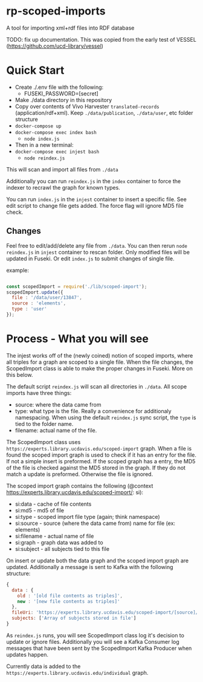 # rp-scoped-imports
A tool for importing xml+rdf files into RDF database

TODO: fix up documentation.  This was copied from the early test of VESSEL (https://github.com/ucd-library/vessel)

# Quick Start

  - Create ./.env file with the following:
    - FUSEKI_PASSWORD=[secret]
  - Make ./data directory in this repository
  - Copy over contents of Vivo Harvester `translated-records` (application/rdf+xml).  Keep `./data/publication`, `./data/user`, etc folder structure
  - `docker-compose up`
  - `docker-compose exec index bash`
    - `node index.js`
  - Then in a new terminal:
  - `docker-compose exec injest bash`
    - `node reindex.js`

This will scan and import all files from `./data`

Additionally you can run `reindex.js` in the `index` container to force the indexer to recrawl the graph for known types.  

You can run `index.js` in the `injest` container to insert a specific file.  See edit script to change file gets added.  The force flag will ignore MD5 file check.

## Changes

Feel free to edit/add/delete any file from `./data`.  You can then rerun `node reindex.js` in `injest` container to rescan folder.  Only modified files will be updated in Fuseki.  Or edit `index.js` to submit changes of single file.

example:

```javascript

const scopedImport = require('./lib/scoped-import');
scopedImport.update({
  file : '/data/user/13847',
  source : 'elements',
  type : 'user'
});
```

# Process - What you will see

The injest works off of the (newly coined) notion of scoped imports, where all triples for a graph are scoped to a single file.  When the file changes, the ScopedImport class is able to make the proper changes in Fuseki.  More on this below.

The default script `reindex.js` will scan all directories in `./data`.  All scope imports have three things:
  - source: where the data came from
  - type: what type is the file.  Really a convenience for additionaly namespacing.  When using the default `reindex.js` sync script, the `type` is tied to the folder name.
  - filename: actual name of the file.

The ScopedImport class uses `https://experts.library.ucdavis.edu/scoped-import` graph.  When a file is found the scoped import graph is used to check if it has an entry for the file.  If not a simple insert is preformed.  If the scoped graph has a entry, the MD5 of the file is checked against the MD5 stored in the graph.  If they do not match a update is preformed.  Otherwise the file is ignored.

The scoped import graph contains the following (@context https://experts.library.ucdavis.edu/scoped-import/: si):
  - si:data - cache of file contents
  - si:md5 - md5 of file
  - si:type - scoped import file type (again; think namespace)
  - si:source - source (where the data came from) name for file (ex: elements)
  - si:filename - actual name of file
  - si:graph - graph data was added to
  - si:subject - all subjects tied to this file

On insert or update both the data graph and the scoped import graph are updated.  Additionally a message is sent to Kafka with the following structure:

```js
{
  data : {
    old : '[old file contents as triples]',
    new : '[new file contents as triples]'
  },
  fileUri: 'https://experts.library.ucdavis.edu/scoped-import/[source]/[type]/[filename]',
  subjects: ['Array of subjects stored in file']
}
```

As `reindex.js` runs, you will see ScopedImport class log it's decision to update or ignore files.  Additionally you will see a Kafka Consumer log messages that have been sent by the ScopedImport Kafka Producer when updates happen.

Currently data is added to the `https://experts.library.ucdavis.edu/individual` graph.
